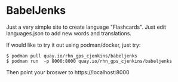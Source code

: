 # BabelJenks

Just a very simple site to create language "Flashcards". Just edit languages.json to add new words and translations.

If would like to try it out using podman/docker, just try:

```
$ podman pull quay.io/rhn_gps_cjenkins/babeljenks
$ podman run  -p 8000:8000 quay.io/rhn_gps_cjenkins/babeljenks
```

Then point your broswer to https://localhost:8000
